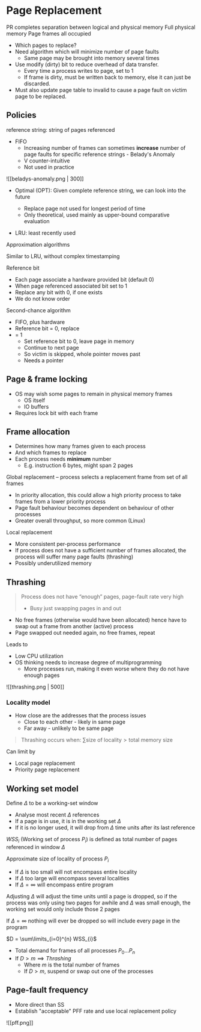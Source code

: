 # Page Replacement

PR completes separation between logical and physical memory
Full physical memory
Page frames all occupied
- Which pages to replace?
- Need algorithm which will minimize number of page faults
	- Same page may be brought into memory several times
- Use modify (dirty) bit to reduce overhead of data transfer.
	- Every time a process writes to page, set to 1
	- If frame is dirty, must be written back to memory, else it can just be discarded.
- Must also update page table to invalid to cause a page fault on victim page to be replaced.

## Policies
reference string: string of pages referenced

- FIFO
	- Increasing number of frames can sometimes **increase** number of page faults for specific reference strings - Belady's Anomaly
	- V counter-intuitive
	- Not used in practice

![[beladys-anomaly.png | 300]]

- Optimal (OPT): Given complete reference string, we can look into the future
	- Replace page not used for longest period of time
	- Only theoretical, used mainly as upper-bound comparative evaluation 
	
- LRU: least recently used

Approximation algorithms

Similar to LRU, without complex timestamping

Reference bit
- Each page associate a hardware provided bit (default 0)
- When page referenced associated bit set to 1
- Replace any bit with 0, if one exists
- We do not know order


Second-chance algorithm
- FIFO, plus hardware
- Reference bit = 0, replace
- = 1
	- Set reference bit to 0, leave page in memory
	- Continue to next page
	- So victim is skipped, whole pointer moves past
	- Needs a pointer

## Page & frame locking

- OS may wish some pages to remain in physical memory frames
	- OS itself
	- IO buffers
- Requires lock bit with each frame

## Frame allocation

- Determines how many frames given to each process
- And which frames to replace
- Each process needs **minimum** number
	- E.g. instruction 6 bytes, might span 2 pages
	
Global replacement – process selects a replacement frame from set of all frames
- In priority allocation, this could allow a high priority process to take frames from a lower priority process
- Page fault behaviour becomes dependent on behaviour of other processes
- Greater overall throughput, so more common (Linux)

Local replacement
- More consistent per-process performance
- If process does not have a sufficient number of frames allocated, the process will suffer many page faults (thrashing)
- Possibly underutilized memory

## Thrashing

> Process does not have “enough” pages, page-fault rate very high
> - Busy just swapping pages in and out

- No free frames (otherwise would have been allocated) hence have to swap out a frame from another (active) process
- Page swapped out needed again, no free frames, repeat

Leads to
- Low CPU utilization
- OS thinking needs to increase degree of multiprogramming
	- More processes run, making it even worse where they do not have enough pages

![[thrashing.png | 500]]


### Locality model

- How close are the addresses that the process issues
	- Close to each other - likely in same page
	- Far away - unlikely to be same page

> Thrashing occurs when: $\sum\limits \text{size of locality} > \text{total memory size}$

Can limit by
- Local page replacement
- Priority page replacement

## Working set model

Define $\Delta$ to be a working-set window
- Analyse most recent $\Delta$ references
- If a page is in use, it is in the working set $\Delta$
- If it is no longer used, it will drop from $\Delta$ time units after its last reference

$WSS_{i}$ (Working set of process $P_{i}$) is defined as total number of pages referenced in window $\Delta$

Approximate size of locality of process $P_{i}$
- If $\Delta$ is too small will not encompass entire locality
- If $\Delta$ too large will encompass several localities
- If $\Delta = \infty$ will encompass entire program 

Adjusting $\Delta$ will adjust the time units until a page is dropped, so if the process was only using two pages for awhile and $\Delta$ was small enough, the working set would only include those 2 pages

If $\Delta = \infty$ nothing will ever be dropped so will include every page in the program

$D = \sum\limits_{i=0}^{n} WSS_{i}$ 
- Total demand for frames of all processes $P_{0} \ldots P_{n}$
- If $D \gt m \implies Thrashing$ 
	- Where $m$ is the total number of frames
	- If $D \gt m$, suspend or swap out one of the processes

## Page-fault frequency

- More direct than SS
- Establish "acceptable" PFF rate and use local replacement policy

![[pff.png]]